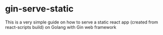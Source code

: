 # gin-serve-static
This is a very simple guide on how to serve a static react app (created from react-scripts build) on Golang with Gin web framework 
